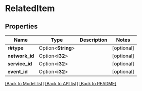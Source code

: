 # RelatedItem

## Properties

Name | Type | Description | Notes
------------ | ------------- | ------------- | -------------
**r#type** | Option<**String**> |  | [optional]
**network_id** | Option<**i32**> |  | [optional]
**service_id** | Option<**i32**> |  | [optional]
**event_id** | Option<**i32**> |  | [optional]

[[Back to Model list]](../README.md#documentation-for-models) [[Back to API list]](../README.md#documentation-for-api-endpoints) [[Back to README]](../README.md)


